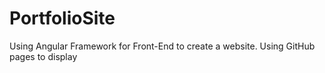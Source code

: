 # PortfolioSite

Using Angular Framework for Front-End to create a website. Using GitHub pages to display
